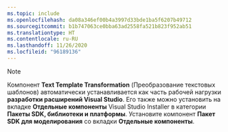```yaml
---
ms.topic: include
ms.openlocfilehash: da08a346ef00b4a3997d33bde1ba5f6207b49712
ms.sourcegitcommit: b1b747063ce0bba63ad2558fa521b823f952ab51
ms.translationtype: HT
ms.contentlocale: ru-RU
ms.lasthandoff: 11/26/2020
ms.locfileid: "96189136"
---
```

> [!NOTE]
> Компонент **Text Template Transformation** (Преобразование текстовых шаблонов) автоматически устанавливается как часть рабочей нагрузки **разработки расширений Visual Studio**. Его также можно установить на вкладке **Отдельные компоненты** Visual Studio Installer в категории **Пакеты SDK, библиотеки и платформы**. Установите компонент **Пакет SDK для моделирования** со вкладки **Отдельные компоненты**.
